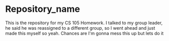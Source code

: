 # Repository_name
This is the repository for my CS 105 Homework.
I talked to my group leader, he said he was reassigned to a different group, 
so I went ahead and just made this myself so yeah.
Chances are I'm gonna mess this up but lets do it
